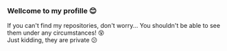 ### Wellcome to my profille 😊
If you can't find my repositories, don't worry... You shouldn't be able to see them under any circumstances! 😵
<br> Just kidding, they are private 😕
# 

<!--
**MichelSchiavo/MichelSchiavo** is a ✨ _special_ ✨ repository because its `README.md` (this file) appears on your GitHub profile.

Here are some ideas to get you started:

- 🔭 I’m currently working on ...
- 🌱 I’m currently learning ...
- 👯 I’m looking to collaborate on ...
- 🤔 I’m looking for help with ...
- 💬 Ask me about ...
- 📫 How to reach me: ...
- 😄 Pronouns: ...
- ⚡ Fun fact: ...
-->
